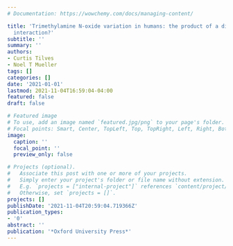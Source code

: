 ```yaml
---
# Documentation: https://wowchemy.com/docs/managing-content/

title: 'Trimethylamine N-oxide variation in humans: the product of a diet--microbiota
  interaction?'
subtitle: ''
summary: ''
authors:
- Curtis Tilves
- Noel T Mueller
tags: []
categories: []
date: '2021-01-01'
lastmod: 2021-11-04T16:59:04-04:00
featured: false
draft: false

# Featured image
# To use, add an image named `featured.jpg/png` to your page's folder.
# Focal points: Smart, Center, TopLeft, Top, TopRight, Left, Right, BottomLeft, Bottom, BottomRight.
image:
  caption: ''
  focal_point: ''
  preview_only: false

# Projects (optional).
#   Associate this post with one or more of your projects.
#   Simply enter your project's folder or file name without extension.
#   E.g. `projects = ["internal-project"]` references `content/project/deep-learning/index.md`.
#   Otherwise, set `projects = []`.
projects: []
publishDate: '2021-11-04T20:59:04.719366Z'
publication_types:
- '0'
abstract: ''
publication: '*Oxford University Press*'
---
```

